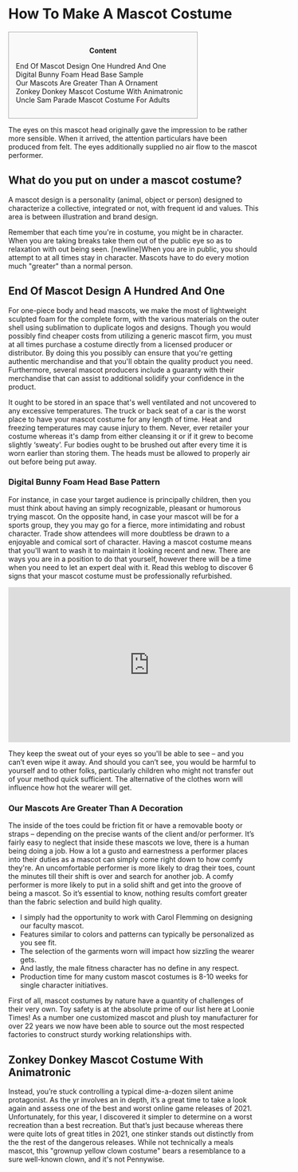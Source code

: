 <h1>How To Make A Mascot Costume</h1>

<div id="toc" style="background: #f9f9f9;border: 1px solid #aaa;display: table;margin-bottom: 1em;padding: 1em;width: 350px;"><p class="toctitle" style="font-weight: 700;text-align: center;">Content</p><ul class="toc_list"><li><a href="#toc-0">End Of Mascot Design One Hundred And One</a></li><li><a href="#toc-1">Digital Bunny Foam Head Base Sample</a></li><li><a href="#toc-2">Our Mascots Are Greater Than A Ornament</a></li><li><a href="#toc-3">Zonkey Donkey Mascot Costume With Animatronic</a></li><li><a href="#toc-7">Uncle Sam Parade Mascot Costume For Adults</a></li></ul></div>
<p>The eyes on this mascot head originally gave the impression to be rather more sensible. When it arrived, the attention particulars have been produced from felt. The eyes additionally supplied no air flow to the mascot performer.</p>
<div itemScope itemProp="mainEntity" itemType="https://schema.org/Question">  <div itemProp="name"><h2>What do you put on under a mascot costume?</h2></div>  <div itemScope itemProp="acceptedAnswer" itemType="https://schema.org/Answer">      <div itemProp="text"><p>A mascot design is a personality (animal, object or person) designed to characterize a collective, integrated or not, with frequent id and values. This area is between illustration and brand design.</p></div>  </div></div>
<p>Remember that each time you're in costume, you might be in character. When you are taking breaks take them out of the public eye so as to relaxation with out being seen. [newline]When you are in public, you should attempt to at all times stay in character. Mascots have to do every motion much "greater" than a normal person.</p>
<h2 id="toc-0">End Of Mascot Design A Hundred And One</h2>
<p>For one-piece body and head mascots, we make the most of lightweight sculpted foam for the complete form, with the various materials on the outer shell using sublimation to duplicate logos and designs. Though you would possibly find cheaper costs from utilizing a generic mascot firm, you must at all times purchase a costume directly from a licensed producer or distributor. By doing this you possibly can ensure that you're getting authentic merchandise and that you'll obtain the quality product you need. Furthermore, several mascot producers include a guaranty with their merchandise that can assist to additional solidify your confidence in the product.</p>

<p>It ought to be stored in an space that's well ventilated and not uncovered to any excessive temperatures. The truck or back seat of a car is the worst place to have your mascot costume for any length of time. Heat and freezing temperatures may cause injury to them. Never, ever retailer your costume whereas it's damp from either cleansing it or if it grew to become slightly ‘sweaty’. Fur bodies ought to be brushed out after every time it is worn earlier than storing them. The heads must be allowed to properly air out before being put away.</p>
<h3 id="toc-1">Digital Bunny Foam Head Base Pattern</h3>
<p>For instance, in case your target audience is principally children, then you must think about having an simply recognizable, pleasant or humorous trying mascot. On the opposite hand, in case your mascot will be for a sports group, they you may go for a fierce, more intimidating and robust character. Trade show attendees will more doubtless be drawn to a enjoyable and comical sort of character. Having a mascot costume means that you'll want to wash it to maintain it looking recent and new. There are ways you are in a position to do that yourself, however there will be a time when you need to let an expert deal with it. Read this weblog to discover 6 signs that your mascot costume must be professionally refurbished.</p>
<div style='text-align:center'><iframe width='566' height='311' src='https://www.youtube.com/embed/G7JxcEklvKk' frameborder='0' alt='how to make a mascot costume' allowfullscreen></iframe></div>
<p>They keep the sweat out of your eyes so you'll be able to see – and you can’t even wipe it away. And should you can’t see, you would be harmful to yourself and to other folks, particularly children who might not transfer out of your method quick sufficient. The alternative of the clothes worn will influence how hot the wearer will get.</p>
<h3 id="toc-2">Our Mascots Are Greater Than A Decoration</h3>
<p>The inside of the toes could be friction fit or have a removable booty or straps – depending on the precise wants of the client and/or performer. It’s fairly easy to neglect that inside these mascots we love, there is a human being doing a job. How a lot a gusto and earnestness a performer places into their duties as a mascot can simply come right down to how comfy they're. An uncomfortable performer is more likely to drag their toes, count the minutes till their shift is over and search for another job. A comfy performer is more likely to put in a solid shift and get into the groove of being a mascot. So it’s essential to know, nothing results comfort greater than the fabric selection and build high quality.</p>
<ul><li>I simply had the opportunity to work with Carol Flemming on designing our faculty mascot.</li><li>Features similar to colors and patterns can typically be personalized as you see fit.</li><li>The selection of the garments worn will impact how sizzling the wearer gets.</li><li>And lastly, the male fitness character has no define in any respect.</li><li>Production time for many custom mascot costumes is 8-10 weeks for single character initiatives.</li></ul>
<p>First of all, mascot costumes by nature have a quantity of challenges of their very own. Toy safety is at the absolute prime of our list here at Loonie Times! As a number one customized mascot and plush toy manufacturer for over 22 years we now have been able to source out the most respected factories to construct sturdy working relationships with.</p>
<h2 id="toc-3">Zonkey Donkey Mascot Costume With Animatronic</h2>
<p>Instead, you’re stuck controlling a typical dime-a-dozen silent anime protagonist. As the yr involves an in depth, it’s a great time to take a look again and assess one of the best and worst online game releases of 2021. Unfortunately, for this year, I discovered it simpler to determine on a worst recreation than a best recreation. But that’s just because whereas there were quite lots of great titles in 2021, one stinker stands out distinctly from the the rest of the dangerous releases. While not technically a meals mascot, this "grownup yellow clown costume" bears a resemblance to a sure well-known clown, and it's not Pennywise.</p>
